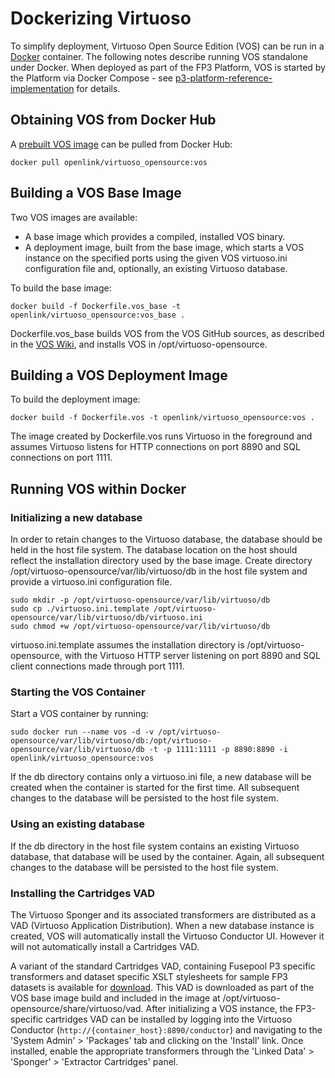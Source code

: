 # Dockerizing Virtuoso

To simplify deployment, Virtuoso Open Source Edition (VOS) can be run in a [Docker](https://www.docker.com) container. 
The following notes describe running VOS standalone under Docker. When deployed as part of the FP3 Platform, VOS is started by the Platform via Docker Compose - see [p3-platform-reference-implementation](https://github.com/fusepoolP3/p3-platform-reference-implementation) for details.

## Obtaining VOS from Docker Hub

A [prebuilt VOS image](https://hub.docker.com/r/openlink/virtuoso_opensource/) can be pulled from Docker Hub:

    docker pull openlink/virtuoso_opensource:vos

## Building a VOS Base Image

Two VOS images are available:

* A base image which provides a compiled, installed VOS binary.
* A deployment image, built from the base image, which starts a VOS instance on the specified ports using the given VOS virtuoso.ini configuration file and, optionally, an existing Virtuoso database.

To build the base image:

    docker build -f Dockerfile.vos_base -t openlink/virtuoso_opensource:vos_base .
    
Dockerfile.vos_base builds VOS from the VOS GitHub sources, as described in the [VOS Wiki](http://virtuoso.openlinksw.com/dataspace/doc/dav/wiki/Main/VOSUbuntuNotes#Building%20from%20Upstream%20Source), and installs VOS in /opt/virtuoso-opensource.

## Building a VOS Deployment Image

To build the deployment image:

    docker build -f Dockerfile.vos -t openlink/virtuoso_opensource:vos .
    
The image created by Dockerfile.vos runs Virtuoso in the foreground and assumes Virtuoso listens for HTTP connections on port 8890 and SQL connections on port 1111. 

## Running VOS within Docker

### Initializing a new database

In order to retain changes to the Virtuoso database, the database should be held in the host file system. The database location on the host should reflect the installation directory used by the base image. Create directory /opt/virtuoso-opensource/var/lib/virtuoso/db in the host file system and provide a virtuoso.ini configuration file.

    sudo mkdir -p /opt/virtuoso-opensource/var/lib/virtuoso/db
    sudo cp ./virtuoso.ini.template /opt/virtuoso-opensource/var/lib/virtuoso/db/virtuoso.ini
    sudo chmod +w /opt/virtuoso-opensource/var/lib/virtuoso/db
    
virtuoso.ini.template assumes the installation directory is /opt/virtuoso-opensource, with the Virtuoso HTTP server listening on port 8890 and SQL client connections made through port 1111.

### Starting the VOS Container

Start a VOS container by running:

    sudo docker run --name vos -d -v /opt/virtuoso-opensource/var/lib/virtuoso/db:/opt/virtuoso-opensource/var/lib/virtuoso/db -t -p 1111:1111 -p 8890:8890 -i openlink/virtuoso_opensource:vos
    
If the db directory contains only a virtuoso.ini file, a new database will be created when the container is started for the first time. All subsequent changes to the database will be persisted to the host file system.

### Using an existing database

If the db directory in the host file system contains an existing Virtuoso database, that database will be used by the container. Again, all subsequent changes to the database will be persisted to the host file system.

### Installing the Cartridges VAD

The Virtuoso Sponger and its associated transformers are distributed as a VAD (Virtuoso Application Distribution). When a new database instance is created, VOS will automatically install the Virtuoso Conductor UI. However it will not automatically install a Cartridges VAD.

A variant of the standard Cartridges VAD, containing Fusepool P3 specific transformers and dataset specific XSLT stylesheets for sample FP3 datasets is available for [download](http://opldownload.s3.amazonaws.com/uda/vad-packages/fusepool-p3/cartridges_dav.vad). This VAD is downloaded as part of the VOS base image build and included in the image at /opt/virtuoso-opensource/share/virtuoso/vad. After initializing a VOS instance, the FP3-specific cartridges VAD can be installed by logging into the Virtuoso Conductor (`http://{container_host}:8890/conductor`) and navigating to the 'System Admin' > 'Packages' tab and clicking on the 'Install' link. Once installed, enable the appropriate transformers through the 'Linked Data' > 'Sponger' > 'Extractor Cartridges' panel.
